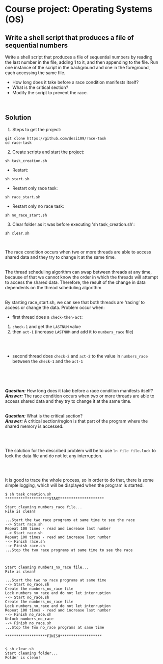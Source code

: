  
 Course project: Operating Systems (OS)
 ===============
 
 
 Write a shell script that produces a file of sequential numbers
-----------------------------------------------------------------
Write a shell script that produces a file of sequential numbers by reading 
the last number in the file, adding 1 to it, and then appending to the file. 
Run one instance of the script in the background and one in the foreground, 
each accessing the same file. 
 - How long does it take before a race condition manifests itself? 
 - What is the critical section? 
 - Modify the script to prevent the race. 
   


<br>

Solution
-----------------------------------------------------------------
1. Steps to get the project:
```
git clone https://github.com/desi109/race-task
cd race-task
```
2. Create scripts and start the project:
```
sh task_creation.sh
```
 - Restart:  
 ``` 
 sh start.sh 
 ```
 - Restart only race task:   
 ```
 sh race_start.sh
 ```
 - Restart only no race task:   
 ```
 sh no_race_start.sh
 ```
3. Clear folder as it was before executing 'sh task_creation.sh':
```
sh clear.sh
```

<br>

The race condition occurs when two or more threads are able to access shared data and they try to change it at the same time. 
<br>
<br>

The thread scheduling algorithm can swap between threads at any time, because of that we cannot know the order in which the threads will attempt to access the shared data. Therefore, the result of the change in data dependents on the thread scheduling algorithm.
<br>
<br>

By starting race_start.sh, we can see that both threads are ‘racing’ to access or change the data. Problem occur when:

- first thread does a `check-then-act`:
1. `check-1` and get  the `LASTNUM` value
2. then `act-1` (increase `LASTNUM` and add it to `numbers_race` file)
<br>
<br>

- second thread does `check-2` and `act-2` to the value in `numbers_race` between the `check-1` and the `act-1` 
<br>
<br>
<br>

***Question:***  How long does it take before a race condition manifests itself?<br>
***Answer:***  The race condition occurs when two or more threads are able to access shared data and they try to change it at the same time. 
<br>
<br>

***Question:***  What is the critical section?<br>
***Answer:*** A critical section/region is that part of the program where the shared  memory is accessed.

<br>
<br>

The solution for the described problem will be to use 
`ln file file.lock` to lock the data file and do not let any interruption.

<br>
<br>

It is good to trace the whole process, so in order to do that, there is some simple logging, which will be displayed when the program is started.

```
$ sh task_creation.sh 
********************START********************

Start cleaning numbers_race file...
File is clean!

...Start the two race programs at same time to see the race
--> Start race.sh
Repeat 100 times - read and increase last number
--> Start race.sh
Repeat 100 times - read and increase last number
--> Finish race.sh
--> Finish race.sh
...Stop the two race programs at same time to see the race



Start cleaning numbers_no_race file...
File is clean!

...Start the two no_race programs at same time
--> Start no_race.sh
Create the numbers_no_race file
Lock numbers_no_race and do not let interruption
--> Start no_race.sh
Create the numbers_no_race file
Lock numbers_no_race and do not let interruption
Repeat 100 times - read and increase last number
--> Finish no_race.sh
Unlock numbers_no_race
--> Finish no_race.sh
...Stop the two no_race programs at same time

*******************FINISH*******************


$ sh clear.sh 
Start cleaning folder...
Folder is clean!

```